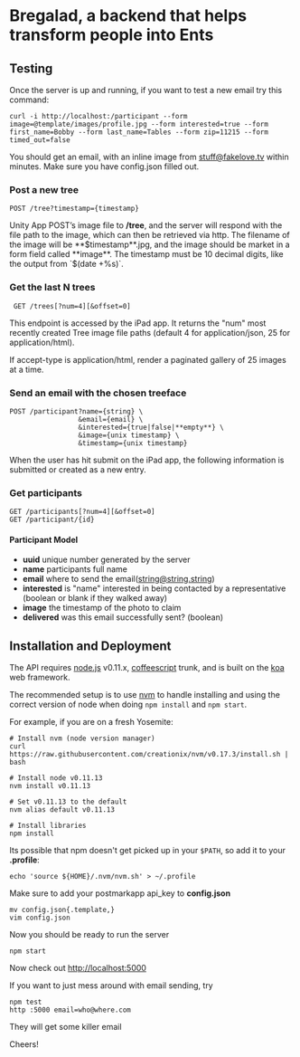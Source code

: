# Bregalad, a backend that helps transform people into Ents

## Testing

  Once the server is up and running, if you want to test a new email try this command:

    curl -i http://localhost:/participant --form image=@template/images/profile.jpg --form interested=true --form first_name=Bobby --form last_name=Tables --form zip=11215 --form timed_out=false

  You should get an email, with an inline image from stuff@fakelove.tv within minutes. Make sure you have config.json filled out.

### Post a new tree

    POST /tree?timestamp={timestamp}

Unity App POST’s image file to **/tree**, and the server will respond with the file path to the image, which can then be retrieved via http. The filename of the image will be **$timestamp**.jpg, and the image should be market in a form field called **image**. The timestamp must be 10 decimal digits, like the output from `$(date +%s)`.

### Get the last N trees

     GET /trees[?num=4][&offset=0]

This endpoint is accessed by the iPad app. It returns the "num" most recently created Tree image file paths (default 4 for application/json, 25 for application/html).

If accept-type is application/html, render a paginated gallery of 25 images at a time.

### Send an email with the chosen treeface

    POST /participant?name={string} \
                     &email={email} \
                     &interested={true|false|**empty**} \
                     &image={unix timestamp} \
                     &timestamp={unix timestamp}

When the user has hit submit on the iPad app, the following information is submitted or created as a new entry.

### Get participants

    GET /participants[?num=4][&offset=0]
    GET /participant/{id}

#### Participant Model
  * **uuid** unique number generated by the server
  * **name** participants full name
  * **email** where to send the email(string@string.string)
  * **interested** is "name" interested in being contacted by a representative (boolean or blank if they walked away)
  * **image** the timestamp of the photo to claim
  * **delivered** was this email successfully sent? (boolean)

## Installation and Deployment
 
The API requires [node.js](http://nodejs.org) v0.11.x, [coffeescript](http://github.com/jashkenas/coffeescript) trunk, and is built on the [koa](koajs.com) web framework.

The recommended setup is to use [nvm](https://github.com/creationix/nvm) to handle installing and using the correct version of node when doing `npm install` and `npm start`.

For example, if you are on a fresh Yosemite:

    # Install nvm (node version manager)
    curl https://raw.githubusercontent.com/creationix/nvm/v0.17.3/install.sh | bash

    # Install node v0.11.13
    nvm install v0.11.13

    # Set v0.11.13 to the default
    nvm alias default v0.11.13

    # Install libraries
    npm install


Its possible that npm doesn't get picked up in your `$PATH`, so add it to your **.profile**:

    echo 'source ${HOME}/.nvm/nvm.sh' > ~/.profile

Make sure to add your postmarkapp api_key to **config.json**

    mv config.json{.template,}
    vim config.json

Now you should be ready to run the server

    npm start

Now check out [http://localhost:5000](http://localhost:5000)


If you want to just mess around with email sending, try

    npm test
    http :5000 email=who@where.com

They will get some killer email

Cheers!
